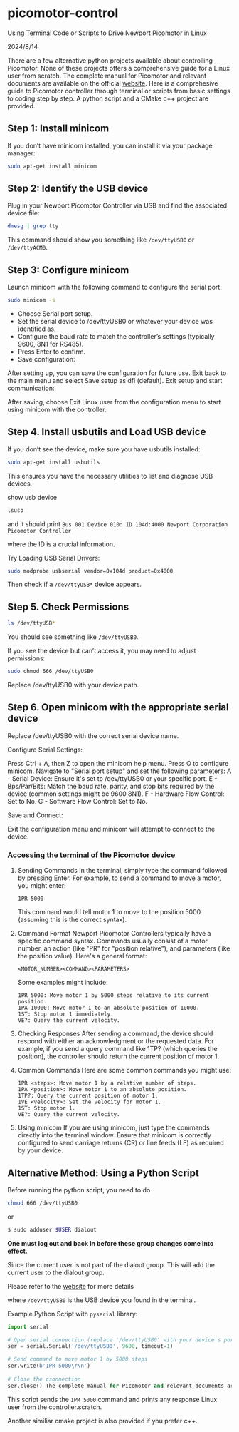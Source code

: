 # picomotor-control

Using Terminal Code or Scripts to Drive Newport Picomotor in Linux

2024/8/14

There are a few alternative python projects available about controlling Picomotor. None of these projects offers a comprehensive guide for a Linux user from scratch. The complete manual for Picomotor and relevant documents are available on the official [website](https://www.newport.com/f/open-loop-picomotor-motion-controller). Here is a comprehesive guide to Picomotor controller through terminal or scripts from basic settings to coding step by step. A python script and a CMake c++ project are provided.

## Step 1: Install minicom

If you don’t have minicom installed, you can install it via your package manager:

```bash
sudo apt-get install minicom
```

## Step 2: Identify the USB device

Plug in your Newport Picomotor Controller via USB and find the associated device file:

```bash
dmesg | grep tty
```

This command should show you something like `/dev/ttyUSB0` or `/dev/ttyACM0`.

## Step 3: Configure minicom

Launch minicom with the following command to configure the serial port:

```bash
sudo minicom -s
```

- Choose Serial port setup.
- Set the serial device to /dev/ttyUSB0 or whatever your device was identified as.
- Configure the baud rate to match the controller’s settings (typically 9600, 8N1 for RS485).
- Press Enter to confirm.
- Save configuration:

After setting up, you can save the configuration for future use.
Exit back to the main menu and select Save setup as dfl (default).
Exit setup and start communication:

After saving, choose Exit Linux user from the configuration menu to start using minicom with the controller.

## Step 4. Install usbutils and Load USB device

If you don’t see the device, make sure you have usbutils installed:

```bash
sudo apt-get install usbutils
```

This ensures you have the necessary utilities to list and diagnose USB devices.

show usb device
```bash
lsusb
```
and it should print
`Bus 001 Device 010: ID 104d:4000 Newport Corporation Picomotor Controller`

where the ID is a crucial information.

Try Loading USB Serial Drivers:
```bash
sudo modprobe usbserial vendor=0x104d product=0x4000
```
Then check if a `/dev/ttyUSB*` device appears.


## Step 5. Check Permissions

```bash
ls /dev/ttyUSB*
```

You should see something like `/dev/ttyUSB0`. 

If you see the device but can’t access it, you may need to adjust permissions:

```bash
sudo chmod 666 /dev/ttyUSB0
```

Replace /dev/ttyUSB0 with your device path.

## Step 6. Open minicom with the appropriate serial device

Replace /dev/ttyUSB0 with the correct serial device name.

Configure Serial Settings:

Press Ctrl + A, then Z to open the minicom help menu.
Press O to configure minicom.
Navigate to "Serial port setup" and set the following parameters:
A - Serial Device: Ensure it's set to /dev/ttyUSB0 or your specific port.
E - Bps/Par/Bits: Match the baud rate, parity, and stop bits required by the device (common settings might be 9600 8N1).
F - Hardware Flow Control: Set to No.
G - Software Flow Control: Set to No.

Save and Connect:

Exit the configuration menu and minicom will attempt to connect to the device.

### Accessing the terminal of the Picomotor device

1. Sending Commands
    In the terminal, simply type the command followed by pressing Enter. For example, to send a command to move a motor, you might enter:
   
   ```plaintext
   1PR 5000
   ```
   
    This command would tell motor 1 to move to the position 5000 (assuming this is the correct syntax).

2. Command Format
    Newport Picomotor Controllers typically have a specific command syntax. Commands usually consist of a motor number, an action (like "PR" for "position relative"), and parameters (like the position value). Here's a general format:
   
   ```plaintext
   <MOTOR_NUMBER><COMMAND><PARAMETERS>
   ```
   
    Some examples might include:
   
   ```
   1PR 5000: Move motor 1 by 5000 steps relative to its current position.
   1PA 10000: Move motor 1 to an absolute position of 10000.
   1ST: Stop motor 1 immediately.
   VE?: Query the current velocity.
   ```

3. Checking Responses
    After sending a command, the device should respond with either an acknowledgment or the requested data. For example, if you send a query command like 1TP? (which queries the position), the controller should return the current position of motor 1.

4. Common Commands
    Here are some common commands you might use:
   
   ```
   1PR <steps>: Move motor 1 by a relative number of steps.
   1PA <position>: Move motor 1 to an absolute position.
   1TP?: Query the current position of motor 1.
   1VE <velocity>: Set the velocity for motor 1.
   1ST: Stop motor 1.
   VE?: Query the current velocity.
   ```

5. Using minicom
    If you are using minicom, just type the commands directly into the terminal window. Ensure that minicom is correctly configured to send carriage returns (CR) or line feeds (LF) as required by your device.

## Alternative Method: Using a Python Script
Before running the python script, you need to do

```bash
chmod 666 /dev/ttyUSB0
```

or 

```bash
$ sudo adduser $USER dialout
```
**One must log out and back in before these group changes come into effect.**

Since the current user is not part of the dialout group. This will add the current user to the dialout group.

Please refer to the [website](https://blog.mbedded.ninja/programming/operating-systems/linux/linux-serial-ports-using-c-cpp/) for more details

where `/dev/ttyUSB0` is the USB device you found in the terminal.

Example Python Script
with `pyserial` library:

```python
import serial

# Open serial connection (replace '/dev/ttyUSB0' with your device's port, baudrate = 9600 since RS485)
ser = serial.Serial('/dev/ttyUSB0', 9600, timeout=1) 

# Send command to move motor 1 by 5000 steps
ser.write(b'1PR 5000\r\n')
    
# Close the csonnection
ser.close() The complete manual for Picomotor and relevant documents are available on the official [website](https://www.newport.com/f/open-loop-picomotor-motion-controller)
```

This script sends the `1PR 5000` command and prints any response Linux user from the controller.scratch.

Another similiar cmake project is also provided if you prefer c++. 
